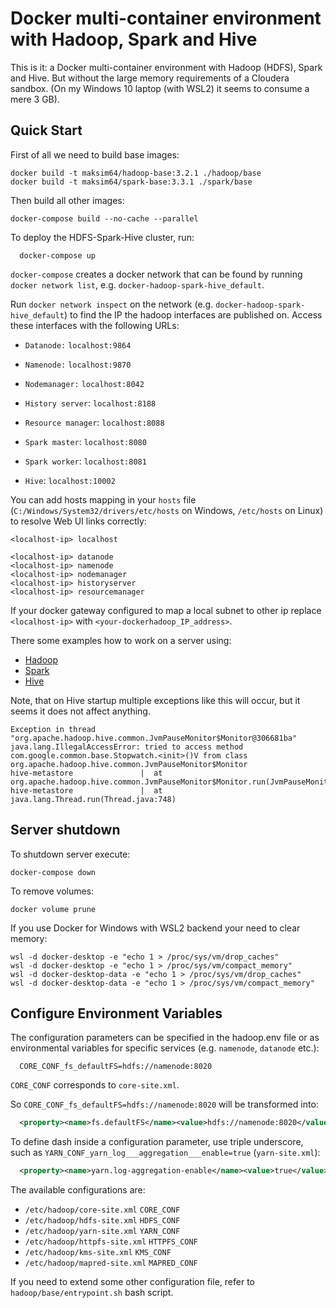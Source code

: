 # Docker multi-container environment with Hadoop, Spark and Hive

This is it: a Docker multi-container environment with Hadoop (HDFS), Spark and Hive. But without the large memory requirements of a Cloudera sandbox. (On my Windows 10 laptop (with WSL2) it seems to consume a mere 3 GB).

## Quick Start

First of all we need to build base images:
```shell
docker build -t maksim64/hadoop-base:3.2.1 ./hadoop/base
docker build -t maksim64/spark-base:3.3.1 ./spark/base
```

Then build all other images:
```shell
docker-compose build --no-cache --parallel
```

To deploy the HDFS-Spark-Hive cluster, run:
```shell
  docker-compose up
```

`docker-compose` creates a docker network that can be found by running `docker network list`, e.g. `docker-hadoop-spark-hive_default`.

Run `docker network inspect` on the network (e.g. `docker-hadoop-spark-hive_default`) to find the IP the hadoop interfaces are published on. Access these interfaces with the following URLs:

* `Datanode:` `localhost:9864`
* `Namenode:` `localhost:9870`
* `Nodemanager:` `localhost:8042`


* `History server`: `localhost:8188`
* `Resource manager`: `localhost:8088`


* `Spark master`: `localhost:8080`
* `Spark worker`: `localhost:8081`


* `Hive`: `localhost:10002`


You can add hosts mapping in your `hosts` file (`C:/Windows/System32/drivers/etc/hosts` on Windows, `/etc/hosts` on Linux) to resolve Web UI links correctly:
```text
<localhost-ip> localhost

<localhost-ip> datanode
<localhost-ip> namenode
<localhost-ip> nodemanager
<localhost-ip> historyserver
<localhost-ip> resourcemanager
```

If your docker gateway configured to map a local subnet to other ip replace `<localhost-ip>` with `<your-dockerhadoop_IP_address>`.

There some examples how to work on a server using:
* [Hadoop](hadoop/QUICKSTART.md)
* [Spark](spark/QUICKSTART.md)
* [Hive](hive/QUICKSTART.md)

Note, that on Hive startup multiple exceptions like this will occur, but it seems it does not affect anything.
```
Exception in thread "org.apache.hadoop.hive.common.JvmPauseMonitor$Monitor@306681ba" java.lang.IllegalAccessError: tried to access method com.google.common.base.Stopwatch.<init>()V from class org.apache.hadoop.hive.common.JvmPauseMonitor$Monitor
hive-metastore               |  at org.apache.hadoop.hive.common.JvmPauseMonitor$Monitor.run(JvmPauseMonitor.java:176)
hive-metastore               |  at java.lang.Thread.run(Thread.java:748)
```

## Server shutdown
To shutdown server execute:
```shell
docker-compose down
```
To remove volumes:
```shell
docker volume prune
```

If you use Docker for Windows with WSL2 backend your need to clear memory:
```shell
wsl -d docker-desktop -e "echo 1 > /proc/sys/vm/drop_caches"
wsl -d docker-desktop -e "echo 1 > /proc/sys/vm/compact_memory"
wsl -d docker-desktop-data -e "echo 1 > /proc/sys/vm/drop_caches"
wsl -d docker-desktop-data -e "echo 1 > /proc/sys/vm/compact_memory"
```

## Configure Environment Variables

The configuration parameters can be specified in the hadoop.env file or as environmental variables for specific services (e.g. `namenode`, `datanode` etc.):
```
  CORE_CONF_fs_defaultFS=hdfs://namenode:8020
```

`CORE_CONF` corresponds to `core-site.xml`.

So `CORE_CONF_fs_defaultFS=hdfs://namenode:8020` will be transformed into:
```xml
  <property><name>fs.defaultFS</name><value>hdfs://namenode:8020</value></property>
```
To define dash inside a configuration parameter, use triple underscore, such as `YARN_CONF_yarn_log___aggregation___enable=true` (`yarn-site.xml`):
```xml
  <property><name>yarn.log-aggregation-enable</name><value>true</value></property>
```

The available configurations are:
* `/etc/hadoop/core-site.xml` `CORE_CONF`
* `/etc/hadoop/hdfs-site.xml` `HDFS_CONF`
* `/etc/hadoop/yarn-site.xml` `YARN_CONF`
* `/etc/hadoop/httpfs-site.xml` `HTTPFS_CONF`
* `/etc/hadoop/kms-site.xml` `KMS_CONF`
* `/etc/hadoop/mapred-site.xml`  `MAPRED_CONF`

If you need to extend some other configuration file, refer to `hadoop/base/entrypoint.sh` bash script.
